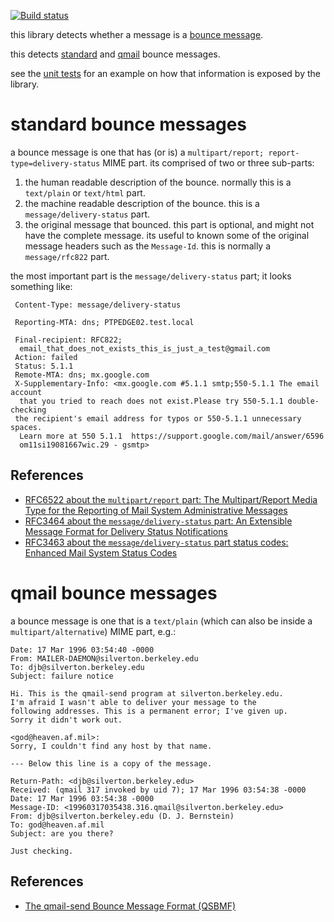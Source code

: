 [![Build status](https://ci.appveyor.com/api/projects/status/j9saqv8jxbuuuond?svg=true)](https://ci.appveyor.com/project/rgl/mailbouncedetector)

this library detects whether a message is a [bounce message](https://en.wikipedia.org/wiki/Bounce_message).

this detects [standard](#standard-bounce-messages) and [qmail](#qmail-bounce-messages) bounce messages.

see the [unit tests](MailBounceDetector.Tests/BounceDetectorTests.cs) for an example on how that information is exposed by the library.


# standard bounce messages

a bounce message is one that has (or is) a `multipart/report; report-type=delivery-status` MIME part. its comprised of two or three sub-parts:

  1. the human readable description of the bounce. normally this is a `text/plain` or `text/html` part.
  2. the machine readable description of the bounce. this is a `message/delivery-status` part.
  3. the original message that bounced. this part is optional, and might not have the complete message. its useful to known some of the original message headers such as the `Message-Id`. this is normally a `message/rfc822` part.

the most important part is the `message/delivery-status` part; it looks something like:

     Content-Type: message/delivery-status

     Reporting-MTA: dns; PTPEDGE02.test.local

     Final-recipient: RFC822;
      email_that_does_not_exists_this_is_just_a_test@gmail.com
     Action: failed
     Status: 5.1.1
     Remote-MTA: dns; mx.google.com
     X-Supplementary-Info: <mx.google.com #5.1.1 smtp;550-5.1.1 The email account
      that you tried to reach does not exist.Please try 550-5.1.1 double-checking
     the recipient's email address for typos or 550-5.1.1 unnecessary spaces.
      Learn more at 550 5.1.1  https://support.google.com/mail/answer/6596
      om11si19081667wic.29 - gsmtp>

## References

 * [RFC6522 about the `multipart/report` part: The Multipart/Report Media Type for the Reporting of Mail System Administrative Messages](https://tools.ietf.org/html/rfc6522)
 * [RFC3464 about the `message/delivery-status` part: An Extensible Message Format for Delivery Status Notifications](https://tools.ietf.org/html/rfc3464)
 * [RFC3463 about the `message/delivery-status` part status codes: Enhanced Mail System Status Codes](https://tools.ietf.org/html/rfc3463)


# qmail bounce messages

a bounce message is one that is a `text/plain` (which can also be inside a `multipart/alternative`) MIME part, e.g.:

	Date: 17 Mar 1996 03:54:40 -0000
	From: MAILER-DAEMON@silverton.berkeley.edu
	To: djb@silverton.berkeley.edu
	Subject: failure notice

	Hi. This is the qmail-send program at silverton.berkeley.edu.
	I'm afraid I wasn't able to deliver your message to the
	following addresses. This is a permanent error; I've given up.
	Sorry it didn't work out.

	<god@heaven.af.mil>:
	Sorry, I couldn't find any host by that name.

	--- Below this line is a copy of the message.

	Return-Path: <djb@silverton.berkeley.edu>
	Received: (qmail 317 invoked by uid 7); 17 Mar 1996 03:54:38 -0000
	Date: 17 Mar 1996 03:54:38 -0000
	Message-ID: <19960317035438.316.qmail@silverton.berkeley.edu>
	From: djb@silverton.berkeley.edu (D. J. Bernstein)
	To: god@heaven.af.mil
	Subject: are you there?

	Just checking.

## References

 * [The qmail-send Bounce Message Format (QSBMF)](http://cr.yp.to/proto/qsbmf.txt)
